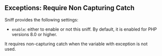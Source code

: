 ## Exceptions: Require Non Capturing Catch

Sniff provides the following settings:

*   `enable`: either to enable or not this sniff. By default, it is enabled for PHP versions 8.0 or higher.

It requires non-capturing catch when the variable with exception is not used.
